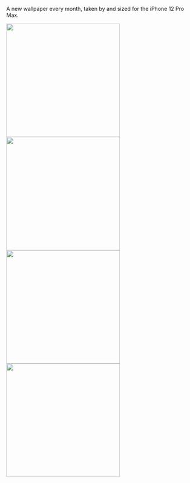 A new wallpaper every month, taken by and sized for the iPhone 12 Pro Max.

<a href="https://banastas.github.io/iPhone-12-Pro-Max-Wallpaper/iPhone12_ProMax_2020-12.jpg"><img src="https://banastas.github.io/iPhone-12-Pro-Max-Wallpaper/readme_2020-12.jpg" height="300"></a> <a href="https://banastas.github.io/iPhone-12-Pro-Max-Wallpaper/iPhone12_ProMax_2021-01.jpg"><img src="https://banastas.github.io/iPhone-12-Pro-Max-Wallpaper/readme_2021-01.jpg" height="300"></a> <a href="https://banastas.github.io/iPhone-12-Pro-Max-Wallpaper/iPhone12_ProMax_2021-02.jpg"><img src="https://banastas.github.io/iPhone-12-Pro-Max-Wallpaper/readme_2021-02.jpg" height="300"></a> <a href="https://banastas.github.io/iPhone-12-Pro-Max-Wallpaper/iPhone12_ProMax_2021-03.jpg"><img src="https://banastas.github.io/iPhone-12-Pro-Max-Wallpaper/readme_2021-03.jpg" height="300"></a>
